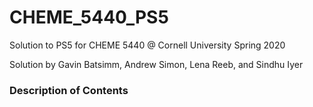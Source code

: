 # CHEME_5440_PS5
Solution to PS5 for CHEME 5440 @ Cornell University Spring 2020 

Solution by Gavin Batsimm, Andrew Simon, Lena Reeb, and Sindhu Iyer

### Description of Contents


